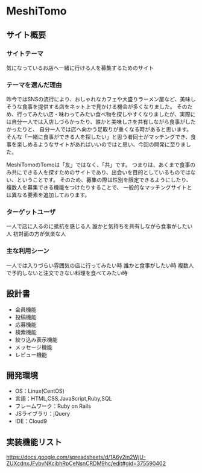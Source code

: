 # MeshiTomo

## サイト概要
### サイトテーマ
気になっているお店へ一緒に行ける人を募集するためのサイト

### テーマを選んだ理由
昨今ではSNSの流行により、おしゃれなカフェや大盛りラーメン屋など、美味しそうな食事を提供する店をネット上で見かける機会が多くなりました。
そのため、行ってみたい店・味わってみたい食べ物を探しやすくなりましたが、実際には自分一人では入店しづらかったり、誰かと美味しさを共有しながら食事がしたかったりと、
自分一人では店へ向かう足取りが重くなる時があると思います。
そんな「一緒に食事ができる人を探したい」と思う者同士がマッチングでき、食事を楽しめるようなサイトがあればいいのではと思い、今回の開発に至りました。

MeshiTomoのTomoは「友」ではなく、「共」です。
つまりは、あくまで食事のみ共にできる人を探すためのサイトであり、出会いを目的としているものではない、ということです。
そのため、募集の際は性別を限定できるようにしたり、複数人を募集できる機能をつけたりすることで、
一般的なマッチングサイトとは異なる要素を追加しております。

### ターゲットユーザ
一人で店に入るのに抵抗を感じる人
誰かと気持ちを共有しながら食事がしたい人
初対面の方が気楽な人

### 主な利用シーン
一人では入りづらい雰囲気の店に行ってみたい時
誰かと食事がしたい時
複数人で予約しないと注文できない料理を食べてみたい時

## 設計書
- 会員機能
- 投稿機能
- 応募機能
- 検索機能
- 絞り込み表示機能
- メッセージ機能
- レビュー機能

## 開発環境
- OS：Linux(CentOS)
- 言語：HTML,CSS,JavaScript,Ruby,SQL
- フレームワーク：Ruby on Rails
- JSライブラリ：jQuery
- IDE：Cloud9

## 実装機能リスト
https://docs.google.com/spreadsheets/d/1A6y2in2WjU-ZUXcdnxJFvbvNKcjbhRpCeNsnCRDM9hc/edit#gid=375590402

<!--## 使用素材-->
<!--- 外部サービスの画像素材・音声素材を使用した場合は、必ずサービス名とURLを明記してください。-->
<!--- 使用しない場合は、使用素材の項目をREADMEから削除してください。-->

<!--# README-->

<!--This README would normally document whatever steps are necessary to get the-->
<!--application up and running.-->

<!--Things you may want to cover:-->

<!--* Ruby version-->

<!--* System dependencies-->

<!--* Configuration-->

<!--* Database creation-->

<!--* Database initialization-->

<!--* How to run the test suite-->

<!--* Services (job queues, cache servers, search engines, etc.)-->

<!--* Deployment instructions-->

<!--* ...-->
